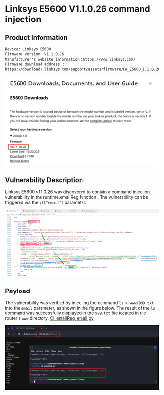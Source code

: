 # Linksys E5600 V1.1.0.26 command injection
## Product Information

    Device: Linksys E5600
    Firmware Version: V1.1.0.26
    Manufacturer's website information：https://www.linksys.com/
    Firmware download address ：https://downloads.linksys.com/support/assets/firmware/FW_E5600_1.1.0.26_prod.img

![image-20250224102758745](https://github.com/JZP018/Vuln/blob/main/linsys/E5600/CI_emailReg_email/image-20250304132331801.png)
## Vulnerability Description

Linksys E5600 v1.1.0.26 was discovered to contain a command injection vulnerability in the runtime.emailReg function . The vulnerability can be triggered via the `pt["email"]` parameter.

![image-20250224110329468](https://github.com/JZP018/Vuln/blob/main/linsys/E5600/CI_emailReg_email/image-20250304132758062.png)
## Payload

The vulnerability was verified by injecting the command `ls > www/999.txt` into the `email` parameter, as shown in the figure below. The result of the `ls` command was successfully displayed in the `999.txt` file located in the router's `www` directory.
[CI_emailReg_email.py](https://github.com/JZP018/Vuln/blob/main/linsys/E5600/CI_emailReg_email/CI_emailReg_email.py)

![image](https://github.com/JZP018/Vuln/blob/main/linsys/E5600/CI_emailReg_email/image-20250304133801783.png)


